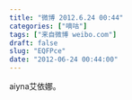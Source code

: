 ```yaml
---
title: "微博 2012.6.24 00:44"
categories: ["嘀咕"]
tags: ["来自微博 weibo.com"]
draft: false
slug: "EQFPce"
date: "2012-06-24 00:44:00"
---
```


<p>aiyna艾依娜。 ​​​​</p>
